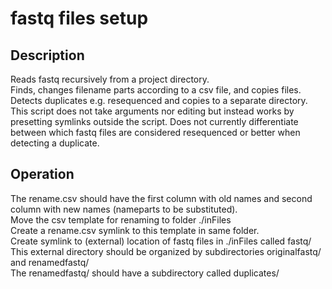 # fastq files setup

## Description
Reads fastq recursively from a project directory.  
Finds,  changes filename parts according to a csv file, and copies files.  
Detects duplicates e.g. resequenced and copies to a separate directory.  
This script does not take arguments nor editing but instead works by presetting symlinks outside the script.
Does not currently differentiate between which fastq files are considered resequenced or better when detecting a duplicate.  

## Operation
The rename.csv should have the first column with old names and second column with new names (nameparts to be substituted).  
Move the csv template for renaming to folder ./inFiles  
Create a rename.csv symlink to this template in same folder.  
Create symlink to (external) location of fastq files in ./inFiles called fastq/  
This external directory should be organized by subdirectories originalfastq/ and renamedfastq/  
The renamedfastq/ should have a subdirectory called duplicates/  
